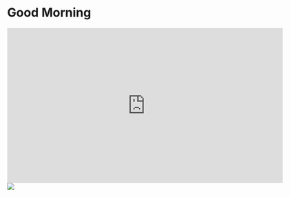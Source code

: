 <html lang="en">
  <head>
  <title>Hello world</title>
  <link rel="stylesheet" href="styles.css"> 
  </head>
  <body>
    <h1>Good Morning</h1>
<iframe  class="back" src="https://player.vimeo.com/video/1030373647?autoplay=1&loop=1" width="640" height="360" frameborder="0"    allowfullscreen></iframe>
    <img class="windowss"src="https://github.com/user-attachments/assets/0b29071d-d89a-4f03-ad38-a003c93541ee"/>
  </body>
</html>







